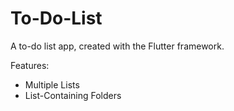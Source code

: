 # To-Do-List

A to-do list app, created with the Flutter framework.

Features:
* Multiple Lists
* List-Containing Folders
